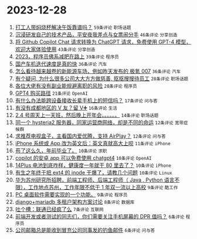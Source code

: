 # 2023-12-28

1. [打工人带焖烧杯解决午饭靠谱吗？](https://www.v2ex.com/t/1003998) `59条评论` `职场话题`
1. [沉浸研发自己的技术产品，平安夜我差点与女票闹分手](https://www.v2ex.com/t/1004000) `46条评论` `分享创造`
1. [将 Github Copilot Chat 请求转换为 ChatGPT 请求，免费使用 GPT-4 模型，欢迎大家体验使用](https://www.v2ex.com/t/1004009) `43条评论` `分享创造`
1. [2023，程序员佛系减肥在路上](https://www.v2ex.com/t/1003992) `39条评论` `程序员`
1. [国产车机迭代速度是真的快](https://www.v2ex.com/t/1004012) `36条评论` `汽车`
1. [怎么看待越来越卷的新能源车场，例如昨天发布的 极氪 007](https://www.v2ex.com/t/1004011) `36条评论` `汽车`
1. [有个疑问, 为什么很多公司大大方方做慈善, 抠抠搜搜待员工](https://www.v2ex.com/t/1004026) `28条评论` `职场话题`
1. [各位大佬有没有副业能规避离职的风险](https://www.v2ex.com/t/1003997) `28条评论` `程序员`
1. [GPT4 购买路径](https://www.v2ex.com/t/1004013) `21条评论` `OpenAI`
1. [有什么办法能跨设备接收长辈手机上的短信吗？](https://www.v2ex.com/t/1003995) `17条评论` `问与答`
1. [有没有成都地区的 V 友？留 V➕](https://www.v2ex.com/t/1004002) `16条评论` `生活`
1. [2.4 号周天上一天班，然后晚上开年会。。。。。。](https://www.v2ex.com/t/1004016) `14条评论` `职场话题`
1. [同一个 hysteria2 服务器，同家运营商网络，却是不同的命运](https://www.v2ex.com/t/1003996) `12条评论` `宽带症候群`
1. [求推荐电视盒子，主看国内爱优腾，支持 AirPlay？](https://www.v2ex.com/t/1003993) `12条评论` `问与答`
1. [iPhone 系统或 App 改为英文后：英文真就高大上呗](https://www.v2ex.com/t/1004028) `11条评论` `iPhone`
1. [苟了这么久，年前毕业了。](https://www.v2ex.com/t/1004024) `10条评论` `求职`
1. [copilot 的安卓 app 可以免费使用 chatgpt4](https://www.v2ex.com/t/1004020) `10条评论` `OpenAI`
1. [14Plus 电池到底咋样，健康度一年就干 80 里去了？](https://www.v2ex.com/t/1004015) `10条评论` `iPhone`
1. [有生之年终于把 ext4 的 inode 干爆了，请教几个问题](https://www.v2ex.com/t/1004006) `10条评论` `Linux`
1. [华为苏州研究所招聘，前端工程师、后端工程师（ Java , Python 语言不限），工作地点苏州，工作年限不低于 1 年双一流以上高校](https://www.v2ex.com/t/1004025) `9条评论` `酷工作`
1. [PC 桌面软件需要实现的一个功能。](https://www.v2ex.com/t/1004019) `9条评论` `程序员`
1. [django+mariadb 多租户架构方案讨论](https://www.v2ex.com/t/1004004) `8条评论` `数据库`
1. [吐个槽：联通已经疯了么](https://www.v2ex.com/t/1004036) `7条评论` `互联网`
1. [前端开发或者测试的同志们，你们需要关注手机屏幕的 DPR 值吗？](https://www.v2ex.com/t/1004022) `6条评论` `程序员`
1. [公司邮箱总是能收到冒充公司同事发的钓鱼邮件](https://www.v2ex.com/t/1004008) `6条评论` `问与答`
